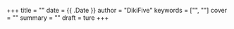 +++
title = ""
date = {{ .Date }}
author = "DikiFive"
keywords = ["", ""]
cover = ""
summary = ""
draft = ture
+++
